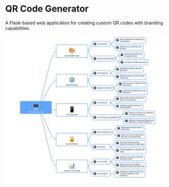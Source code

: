 # QR Code Generator

A Flask-based web application for creating custom QR codes with branding capabilities.

![Brainstorm](brainstorm.png)